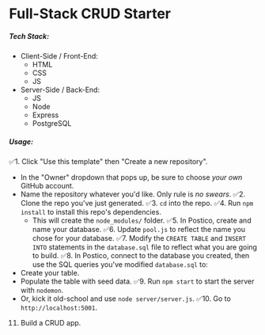 # Full-Stack CRUD Starter

##### Tech Stack:

* Client-Side / Front-End:
  * HTML
  * CSS
  * JS
* Server-Side / Back-End:
  * JS
  * Node
  * Express
  * PostgreSQL

##### Usage:

✅1. Click "Use this template" then "Create a new repository".
  * In the "Owner" dropdown that pops up, be sure to choose *your own* GitHub account.
  * Name the repository whatever you'd like. Only rule is *no swears*.
✅2. Clone the repo you've just generated.
✅3. `cd` into the repo.
✅4. Run `npm install` to install this repo's dependencies.
    * This will create the `node_modules/` folder.
✅5. In Postico, create and name your database.
✅6. Update `pool.js` to reflect the name you chose for your database.
✅7. Modify the `CREATE TABLE` and `INSERT INTO` statements in the `database.sql` file to reflect what you are going to build.
✅8. In Postico, connect to the database you created, then use the SQL queries you've modified `database.sql` to:
  * Create your table.
  * Populate the table with seed data.
✅9. Run `npm start` to start the server with `nodemon`.
  * Or, kick it old-school and use `node server/server.js`.
✅10. Go to `http://localhost:5001`.
11. Build a CRUD app.
